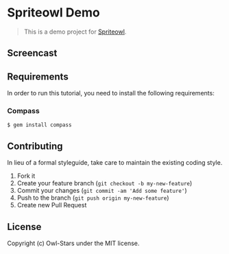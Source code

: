 # Spriteowl Demo

> This is a demo project for [Spriteowl](http://spriteowl.owl-stars.com).

## Screencast


## Requirements

In order to run this tutorial, you need to install the following requirements:

### Compass

```
$ gem install compass
```

## Contributing

In lieu of a formal styleguide, take care to maintain the existing coding style.

1. Fork it
2. Create your feature branch (`git checkout -b my-new-feature`)
3. Commit your changes (`git commit -am 'Add some feature'`)
4. Push to the branch (`git push origin my-new-feature`)
5. Create new Pull Request

## License
Copyright (c) Owl-Stars under the MIT license.